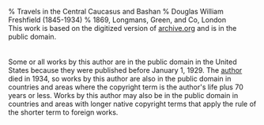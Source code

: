 ﻿% Travels in the Central Caucasus and Bashan
% Douglas William Freshfield (1845-1934)
% 1869, Longmans, Green, and Co, London
  <br/>This work is based on the digitized version of [archive.org](https://archive.org/details/travelsincentral00fres/page/n7/mode/2up) and is in the public domain.<br/>
  <br /><br />Some or all works by this author are in the public domain in the United States because they were published before January 1, 1929.
  The [author](https://en.wikipedia.org/wiki/Douglas_Freshfield) died in 1934, so works by this
  author are also in the public domain in countries and areas where the copyright term is the author's life plus 70 years or less.
  Works by this author may also be in the public domain in countries and areas with longer native copyright terms that
  apply the rule of the shorter term to foreign works.